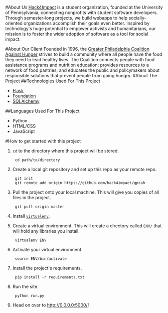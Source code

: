 #About Us
[Hack4Impact](http://hack4impact.weebly.com) is a student organization, founded 
at the University of Pennsylvania, connecting nonprofits with student software 
developers. Through semester-long projects, we build webapps to help 
socially-oriented organizations accomplish their goals even better. Inspired by 
technology's huge potential to empower activists and humanitarians, our mission 
is to foster the wider adoption of software as a tool for social impact.

#About Our Client
Founded in 1996, the [Greater Philadelphia Coalition Against Hunger](http://www.hungercoalition.org/about-us) strives to build a community where all people have the food they 
need to lead healthy lives. The Coalition connects people with food assistance 
programs and nutrition education; provides resources to a network of food 
pantries; and educates the public and policymakers about responsible solutions 
that prevent people from going hungry. 
#About The Project
##Technologies Used For This Project 
+ [Flask](http://flask.pocoo.org) 
+ [Foundation](http://foundation.zurb.com)
+ [SQLAlchemy](http://www.sqlalchemy.org)

##Languages Used For This Project 
+ Python
+ HTML/CSS
+ JavaScript

#How to get started with this project

1. `cd` to the directory where this project will be stored.

		cd path/to/directory

2. Create a local git repository and set up this repo as your remote repo.
	
		git init
		git remote add origin https://github.com/hack4impact/gpcah

3. Pull the project onto your local machine. This will give you copies of all 
files in the project.

		git pull origin master

4. Install [`virtualenv`](http://virtualenv.readthedocs.org/en/latest/virtualenv.html). 

5. Create a virtual environment. This will create a directory called `ENV/` that 
will hold any libraries you install.

		virtualenv ENV

6. Activate your virtual environment.

		source ENV/bin/activate

7. Install the project's requirements.
		
		pip install -r requirements.txt

8. Run the site.

		python run.py

9. Head on over to http://0.0.0.0:5000/!